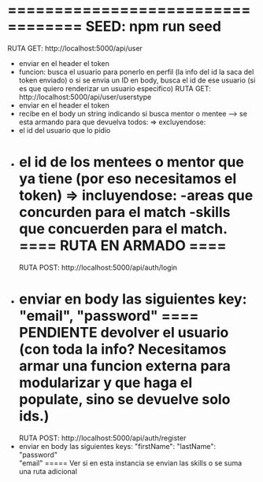 ==================================
SEED: npm run seed
==================================

RUTA GET: http://localhost:5000/api/user

- enviar en el header el token
- funcion: busca el usuario para ponerlo en perfil (la info del id la saca del token enviado) o si se envia un ID en body, busca el id de ese usuario (si es que quiero renderizar un usuario especifico)
  RUTA GET: http://localhost:5000/api/user/userstype
- enviar en el header el token
- recibe en el body un string indicando si busca mentor o mentee --> se esta armando para que devuelva todos:
  => excluyendose:
- el id del usuario que lo pidio
- el id de los mentees o mentor que ya tiene (por eso necesitamos el token)
  => incluyendose:
  -areas que concurden para el match
  -skills que concuerden para el match.
  ==== RUTA EN ARMADO ====
  ==================================
  RUTA POST: http://localhost:5000/api/auth/login
- enviar en body las siguientes key:
  "email",
  "password"
  ==== PENDIENTE devolver el usuario (con toda la info? Necesitamos armar una funcion externa para modularizar y que haga el populate, sino se devuelve solo ids.)
  ==================================
  RUTA POST: http://localhost:5000/api/auth/register
- enviar en body las siguientes keys:
  "firstName":
  "lastName":
  "password"  
  "email"
  ===== Ver si en esta instancia se envian las skills o se suma una ruta adicional
